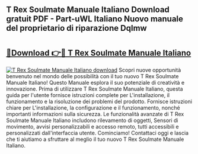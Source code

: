 ## T Rex Soulmate Manuale Italiano Download gratuit PDF - Part-uWL Italiano Nuovo manuale del proprietario di riparazione Dqlmw

# <h2><a href="http://dfcea3w.blite.top/?on=T+Rex+Soulmate+Manuale+Italiano">🔗Download 👉🔴 T Rex Soulmate Manuale Italiano</a></h2>

[![T Rex Soulmate Manuale Italiano download](https://i.imgur.com/lujVjoI.png)](http://dfcea3w.blite.top/?on=T+Rex+Soulmate+Manuale+Italiano)
Scopri nuove opportunità benvenuto nel mondo delle possibilità con il tuo nuovo T Rex Soulmate Manuale Italiano! Questo Manuale esplora il suo potenziale di creatività e innovazione. Prima di utilizzare T Rex Soulmate Manuale Italiano, questa guida per l'utente fornisce istruzioni complete per L'installazione, il funzionamento e la risoluzione dei problemi del prodotto. Fornisce istruzioni chiare per L'installazione, la configurazione e il funzionamento, nonché importanti informazioni sulla sicurezza. Le funzionalità avanzate di T Rex Soulmate Manuale Italiano includono rilevamento di oggetti, Sensori di movimento, avvisi personalizzabili e accesso remoto, tutti accessibili e personalizzati dall'interfaccia utente. Cominciamo! Contattaci oggi e lascia che ti aiutiamo a sfruttare al meglio il tuo nuovo T Rex Soulmate Manuale Italiano.
